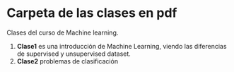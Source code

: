# Carpeta de las clases en pdf

Clases del curso de Machine learning.

1. **Clase1** es una introducción de Machine Learning, viendo las diferencias de supervised y unsupervised dataset.
2. **Clase2** problemas de clasificación
